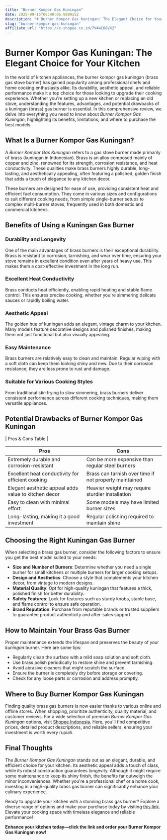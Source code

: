 ```yaml
---
title: "Burner Kompor Gas Kuningan"
date: 2025-09-15T06:49:06.980915Z
description: "# Burner Kompor Gas Kuningan: The Elegant Choice for Your Kitchen  ..."
slug: "burner-kompor-gas-kuningan"
affiliate_url: "https://s.shopee.co.id/7V44C68VX2"
---
```

# Burner Kompor Gas Kuningan: The Elegant Choice for Your Kitchen  

In the world of kitchen appliances, the burner kompor gas kuningan (brass gas stove burner) has gained popularity among professional chefs and home cooking enthusiasts alike. Its durability, aesthetic appeal, and reliable performance make it a top choice for those looking to upgrade their cooking experience. Whether you're setting up a new kitchen or replacing an old stove, understanding the features, advantages, and potential drawbacks of a kuningan (brass) gas burner is essential. In this comprehensive review, we delve into everything you need to know about *Burner Kompor Gas Kuningan*, highlighting its benefits, limitations, and where to purchase the best models.

## What Is a Burner Kompor Gas Kuningan?  

A *Burner Kompor Gas Kuningan* refers to a gas stove burner made primarily of brass (kuningan in Indonesian). Brass is an alloy composed mainly of copper and zinc, renowned for its strength, corrosion resistance, and heat conductivity. These qualities make brass burners highly durable, long-lasting, and aesthetically appealing, often featuring a polished, golden finish that adds a touch of elegance to any kitchen decor.

These burners are designed for ease of use, providing consistent heat and efficient fuel consumption. They come in various sizes and configurations to suit different cooking needs, from simple single-burner setups to complex multi-burner stoves, frequently used in both domestic and commercial kitchens.

## Benefits of Using a Kuningan Gas Burner  

### Durability and Longevity  
One of the main advantages of brass burners is their exceptional durability. Brass is resistant to corrosion, tarnishing, and wear over time, ensuring your stove remains in excellent condition even after years of heavy use. This makes them a cost-effective investment in the long run.

### Excellent Heat Conductivity  
Brass conducts heat efficiently, enabling rapid heating and stable flame control. This ensures precise cooking, whether you're simmering delicate sauces or rapidly boiling water.

### Aesthetic Appeal  
The golden hue of kuningan adds an elegant, vintage charm to your kitchen. Many models feature decorative designs and polished finishes, making them not just functional but also visually appealing.

### Easy Maintenance  
Brass burners are relatively easy to clean and maintain. Regular wiping with a soft cloth can keep them looking shiny and new. Due to their corrosion resistance, they are less prone to rust and damage.

### Suitable for Various Cooking Styles  
From traditional stir-frying to slow simmering, brass burners deliver consistent performance across different cooking techniques, making them versatile appliances.

## Potential Drawbacks of Burner Kompor Gas Kuningan  

| Pros & Cons Table |

| **Pros** | **Cons** |  
|------------|--------------|  
| Extremely durable and corrosion-resistant | Can be more expensive than regular steel burners |  
| Excellent heat conductivity for efficient cooking | Brass can tarnish over time if not properly maintained |  
| Elegant aesthetic appeal adds value to kitchen decor | Heavier weight may require sturdier installation |  
| Easy to clean with minimal effort | Some models may have limited burner sizes |  
| Long-lasting, making it a good investment | Regular polishing required to maintain shine |  

## Choosing the Right Kuningan Gas Burner  

When selecting a brass gas burner, consider the following factors to ensure you get the best model suited to your needs:

- **Size and Number of Burners**: Determine whether you need a single burner for small kitchens or multiple burners for larger cooking setups.
- **Design and Aesthetics**: Choose a style that complements your kitchen decor, from vintage to modern designs.
- **Material Quality**: Opt for high-quality kuningan that features a thick, polished finish for better durability.
- **Safety Features**: Look for features such as sturdy knobs, stable base, and flame control to ensure safe operation.
- **Brand Reputation**: Purchase from reputable brands or trusted suppliers to guarantee product authenticity and after-sales support.

## How to Maintain Your Brass Gas Burner  
Proper maintenance extends the lifespan and preserves the beauty of your *kuningan* burner. Here are some tips:

- Regularly clean the surface with a mild soap solution and soft cloth.
- Use brass polish periodically to restore shine and prevent tarnishing.
- Avoid abrasive cleaners that might scratch the surface.
- Ensure the burner is completely dry before storage or covering.
- Check for any loose parts or corrosion and address promptly.

## Where to Buy Burner Kompor Gas Kuningan  

Finding quality brass gas burners is now easier thanks to various online and offline stores. When shopping, prioritize authenticity, quality material, and customer reviews. For a wide selection of premium *Burner Kompor Gas Kuningan* options, visit [Shopee Indonesia](https://s.shopee.co.id/7V44C68VX2). Here, you'll find competitive prices, detailed product descriptions, and reliable sellers, ensuring your investment is worth every rupiah.

## Final Thoughts  

The *Burner Kompor Gas Kuningan* stands out as an elegant, durable, and efficient choice for your kitchen. Its aesthetic appeal adds a touch of class, while its robust construction guarantees longevity. Although it might require some maintenance to keep its shiny finish, the benefits far outweigh the minor inconveniences. Whether you're a professional chef or a home cook, investing in a high-quality brass gas burner can significantly enhance your culinary experience.

Ready to upgrade your kitchen with a stunning brass gas burner? Explore a diverse range of options and make your purchase today by visiting [this link](https://s.shopee.co.id/7V44C68VX2). Elevate your cooking space with timeless elegance and reliable performance!

**Enhance your kitchen today—click the link and order your Burner Kompor Gas Kuningan now!**